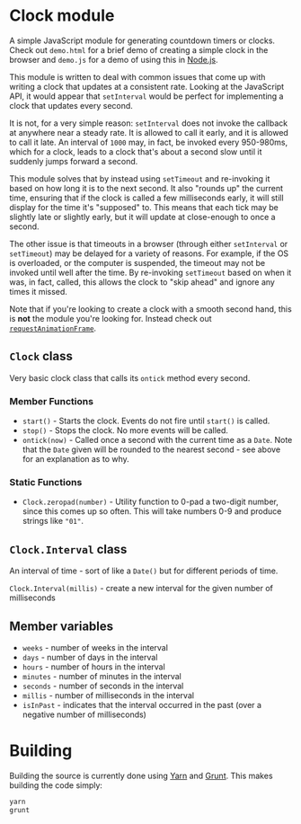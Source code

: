 # Clock module

A simple JavaScript module for generating countdown timers or clocks. Check out `demo.html` for a brief demo of creating a simple clock in the browser and `demo.js` for a demo of using this in [Node.js](http://nodejs.org).

This module is written to deal with common issues that come up with writing a clock that updates at a consistent rate. Looking at the JavaScript API, it would appear that `setInterval` would be perfect for implementing a clock that updates every second.

It is not, for a very simple reason: `setInterval` does not invoke the callback at anywhere near a steady rate. It is allowed to call it early, and it is allowed to call it late. An interval of `1000` may, in fact, be invoked every 950-980ms, which for a clock, leads to a clock that's about a second slow until it suddenly jumps forward a second.

This module solves that by instead using `setTimeout` and re-invoking it based on how long it is to the next second. It also "rounds up" the current time, ensuring that if the clock is called a few milliseconds early, it will still display for the time it's "supposed" to. This means that each tick may be slightly late or slightly early, but it will update at close-enough to once a second.

The other issue is that timeouts in a browser (through either `setInterval` or `setTimeout`) may be delayed for a variety of reasons. For example, if the OS is overloaded, or the computer is suspended, the timeout may not be invoked until well after the time. By re-invoking `setTimeout` based on when it was, in fact, called, this allows the clock to "skip ahead" and ignore any times it missed.

Note that if you're looking to create a clock with a smooth second hand, this is **not** the module you're looking for. Instead check out [`requestAnimationFrame`](https://developer.mozilla.org/en-US/docs/Web/API/Window/requestAnimationFrame).

## `Clock` class

Very basic clock class that calls its `ontick` method every second.

### Member Functions

* `start()` - Starts the clock. Events do not fire until `start()` is called.
* `stop()` - Stops the clock. No more events will be called.
* `ontick(now)` - Called once a second with the current time as a `Date`. Note that the `Date` given will be rounded to the nearest second - see above for an explanation as to why.

### Static Functions

* `Clock.zeropad(number)` - Utility function to 0-pad a two-digit number, since this comes up so often. This will take numbers 0-9 and produce strings like `"01"`.

## `Clock.Interval` class

An interval of time - sort of like a `Date()` but for different periods of time.

`Clock.Interval(millis)` - create a new interval for the given number of milliseconds

## Member variables

* `weeks` - number of weeks in the interval
* `days` - number of days in the interval
* `hours` - number of hours in the interval
* `minutes` - number of minutes in the interval
* `seconds` - number of seconds in the interval
* `millis` - number of milliseconds in the interval
* `isInPast` - indicates that the interval occurred in the past (over a negative number of milliseconds)

# Building

Building the source is currently done using [Yarn](https://yarnpkg.com/) and [Grunt](https://gruntjs.com/). This makes building the code simply:

```sh
yarn
grunt
```
